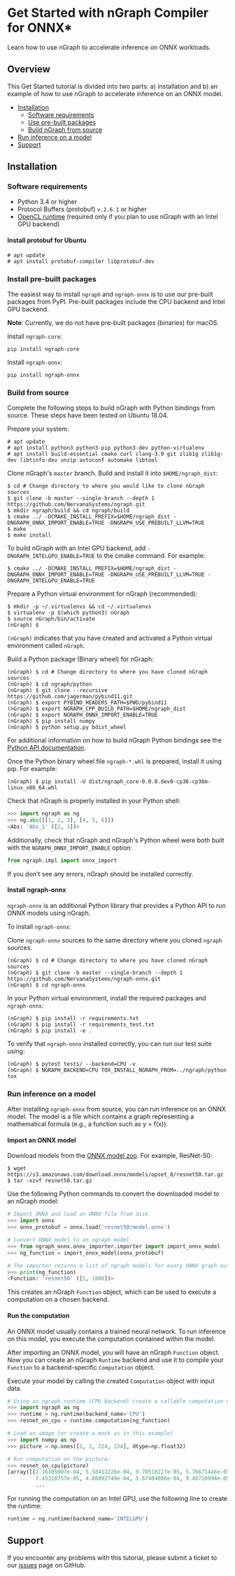 # Get Started with nGraph Compiler for ONNX\* 

Learn how to use nGraph to accelerate inference on ONNX workloads.

## Overview

This Get Started tutorial is divided into two parts: a) installation and b)
an example of how to use nGraph to accelerate inference on an ONNX model.

*   [Installation](#installation)
    *   [Software requirements](#software-requirements)
    *   [Use pre-built packages](#install-pre-built-packages)
    *   [Build nGraph from source](#build-from-source)
*   [Run inference on a model](#run-inference-on-a-model)
*   [Support](#support)

## Installation

### Software requirements

*   Python 3.4 or higher
*   Protocol Buffers (protobuf) `v.2.6.1` or higher
*   [OpenCL runtime][opencl-drivers] (required only if you plan to use nGraph with
    an Intel GPU backend)

#### Install protobuf for Ubuntu

    # apt update
    # apt install protobuf-compiler libprotobuf-dev

### Install pre-built packages

The easiest way to install `ngraph` and `ngraph-onnx` is to use our pre-built
packages from PyPI. Pre-built packages include the CPU backend and Intel GPU
backend. 

**Note**: Currently, we do not have pre-built packages (binaries) for macOS.

Install `ngraph-core`:

    pip install ngraph-core 

Install `ngraph-onnx`:

    pip install ngraph-onnx 
 
### Build from source

Complete the following steps to build nGraph with Python bindings from source.
These steps have been tested on Ubuntu 18.04.

Prepare your system:

    # apt update
    # apt install python3 python3-pip python3-dev python-virtualenv
    # apt install build-essential cmake curl clang-3.9 git zlib1g zlib1g-dev libtinfo-dev unzip autoconf automake libtool
 
Clone nGraph's `master` branch. Build and install it into
`$HOME/ngraph_dist`:
 
    $ cd # Change directory to where you would like to clone nGraph sources
    $ git clone -b master --single-branch --depth 1 https://github.com/NervanaSystems/ngraph.git
    $ mkdir ngraph/build && cd ngraph/build
    $ cmake ../ -DCMAKE_INSTALL_PREFIX=$HOME/ngraph_dist -DNGRAPH_ONNX_IMPORT_ENABLE=TRUE -DNGRAPH_USE_PREBUILT_LLVM=TRUE 
    $ make
    $ make install

To build nGraph with an Intel GPU backend, add `-DNGRAPH_INTELGPU_ENABLE=TRUE`
to the cmake command. For example: 

    $ cmake ../ -DCMAKE_INSTALL_PREFIX=$HOME/ngraph_dist -DNGRAPH_ONNX_IMPORT_ENABLE=TRUE -DNGRAPH_USE_PREBUILT_LLVM=TRUE -DNGRAPH_INTELGPU_ENABLE=TRUE

Prepare a Python virtual environment for nGraph (recommended):
 
    $ mkdir -p ~/.virtualenvs && cd ~/.virtualenvs
    $ virtualenv -p $(which python3) nGraph
    $ source nGraph/bin/activate
    (nGraph) $ 
    
`(nGraph)` indicates that you have created and activated a Python virtual 
environment called `nGraph`.

Build a Python package (Binary wheel) for nGraph:

    (nGraph) $ cd # Change directory to where you have cloned nGraph sources
    (nGraph) $ cd ngraph/python
    (nGraph) $ git clone --recursive https://github.com/jagerman/pybind11.git
    (nGraph) $ export PYBIND_HEADERS_PATH=$PWD/pybind11
    (nGraph) $ export NGRAPH_CPP_BUILD_PATH=$HOME/ngraph_dist
    (nGraph) $ export NGRAPH_ONNX_IMPORT_ENABLE=TRUE
    (nGraph) $ pip install numpy
    (nGraph) $ python setup.py bdist_wheel

For additional information on how to build nGraph Python bindings see the
[Python API documentation][python_api].

Once the Python binary wheel file `ngraph-*.whl` is prepared, install it using
pip. For example:

    (nGraph) $ pip install -U dist/ngraph_core-0.0.0.dev0-cp36-cp36m-linux_x86_64.whl
 
Check that nGraph is properly installed in your Python shell:

```python
>>> import ngraph as ng
>>> ng.abs([[1, 2, 3], [4, 5, 6]])
<Abs: 'Abs_1' ([2, 3])>
```

Additionally, check that nGraph and nGraph's Python wheel were
both built with  the `NGRAPH_ONNX_IMPORT_ENABLE` option:

```python
from ngraph.impl import onnx_import
```

If you don't see any errors, nGraph should be installed correctly.

#### Install ngraph-onnx

`ngraph-onnx` is an additional Python library that provides a Python API to run
ONNX models using nGraph. 

To install `ngraph-onnx`:

Clone `ngraph-onnx` sources to the same directory where you cloned `ngraph` 
sources.

    (nGraph) $ cd # Change directory to where you have cloned nGraph sources
    (nGraph) $ git clone -b master --single-branch --depth 1 https://github.com/NervanaSystems/ngraph-onnx.git
    (nGraph) $ cd ngraph-onnx

In your Python virtual environment, install the required packages and 
`ngraph-onnx`:

    (nGraph) $ pip install -r requirements.txt
    (nGraph) $ pip install -r requirements_test.txt
    (nGraph) $ pip install -e .

To verify that `ngraph-onnx` installed correctly, you can run our test suite
using:

    (nGraph) $ pytest tests/ --backend=CPU -v
    (nGraph) $ NGRAPH_BACKEND=CPU TOX_INSTALL_NGRAPH_FROM=../ngraph/python tox

### Run inference on a model

After installing `ngraph-onnx` from source, you can run inference on an
ONNX model. The model is a file which contains a graph representing a
mathematical formula (e.g., a function such as y = f(x)). 

#### Import an ONNX model

Download models from the [ONNX model zoo][onnx_model_zoo]. For example,
ResNet-50:

    $ wget https://s3.amazonaws.com/download.onnx/models/opset_8/resnet50.tar.gz
    $ tar -xzvf resnet50.tar.gz

Use the following Python commands to convert the downloaded model to an
nGraph model:

```python
# Import ONNX and load an ONNX file from disk
>>> import onnx
>>> onnx_protobuf = onnx.load('resnet50/model.onnx')

# Convert ONNX model to an ngraph model
>>> from ngraph_onnx.onnx_importer.importer import import_onnx_model
>>> ng_function = import_onnx_model(onnx_protobuf)

# The importer returns a list of ngraph models for every ONNX graph output:
>>> print(ng_function)
<Function: 'resnet50' ([1, 1000])>
```

This creates an nGraph `Function` object, which can be used to execute a
computation on a chosen backend.

#### Run the computation

An ONNX model usually contains a trained neural network. To run inference on
this model, you execute the computation contained within the model.

After importing an ONNX model, you will have an nGraph `Function` object.
Now you can create an nGraph `Runtime` backend and use it to compile your
`Function` to a backend-specific `Computation` object.

Execute your model by calling the created `Computation` object with input data.

```python
# Using an ngraph runtime (CPU backend) create a callable computation object
>>> import ngraph as ng
>>> runtime = ng.runtime(backend_name='CPU')
>>> resnet_on_cpu = runtime.computation(ng_function)

# Load an image (or create a mock as in this example)
>>> import numpy as np
>>> picture = np.ones([1, 3, 224, 224], dtype=np.float32)

# Run computation on the picture:
>>> resnet_on_cpu(picture)
[array([[2.16105007e-04, 5.58412226e-04, 9.70510227e-05, 5.76671446e-05,
         7.45318757e-05, 4.80892748e-04, 5.67404088e-04, 9.48728994e-05,
         ...
```

For running the computation on an Intel GPU, use the following line to create
the runtime:  

```python
runtime = ng.runtime(backend_name='INTELGPU')
```

## Support
If you encounter any problems with this tutorial, please submit a ticket to our
[issues][issues] page on GitHub.

[onnx_model_zoo]: https://github.com/onnx/models
[python_api]: https://github.com/NervanaSystems/ngraph/blob/master/python/README.md
[opencl-drivers]: https://software.intel.com/en-us/articles/opencl-drivers
[issues]: https://github.com/NervanaSystems/ngraph/issues

